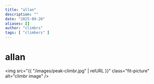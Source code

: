 ```yaml
---
title: "allan"
description: ""
date: "2025-09-20"
aliases: []
author: "climbrs"
tags: [ "climbers" ]
---
```



# allan



<img src="{{ "/images/peak-climbr.jpg" | relURL }}" 
  class="fit-picture"  alt="climbr image" />